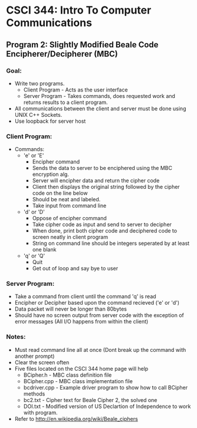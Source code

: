 # CSCI 344: Intro To Computer Communications
## Program 2: Slightly Modified Beale Code Encipherer/Decipherer (MBC)
### Goal:
- Write two programs. 
    - Client Program - Acts as the user interface 
    - Server Program - Takes commands, does requested work and returns results to a client program. 
- All communications between the client and server must be done using UNIX C++ Sockets. 
- Use loopback for server host

### Client Program:
 - Commands:
    - 'e' or 'E'
        - Encipher command
        - Sends the data to server to be enciphered using the MBC encryption alg. 
        - Server will encipher data and return the cipher code
        - Client then displays the original string followed by the cipher code on the line below 
        - Should be neat and labeled.
        - Take input from command line
    - 'd' or 'D'
        - Oppose of encipher command
        - Take cipher code as input and send to server to decipher
        - When done, print both cipher code and deciphered code to screen neatly in client program
        - String on command line should be integers seperated by at least one blank
    - 'q' or 'Q'
        - Quit
        - Get out of loop and say bye to user
    
### Server Program:
- Take a command from client until the command 'q' is read
- Encipher or Decipher based upon the command recieved ('e' or 'd')
- Data packet will never be longer than 80bytes
- Should have no screen output from server code with the exception of error messages (All I/O happens from within the client)

### Notes:
- Must read command line all at once (Dont break up the command with another prompt)
- Clear the screen often 
- Five files located on the CSCI 344 home page will help
    - BCipher.h - MBC class definition file 
    - BCipher.cpp - MBC class implementation file
    - bcdriver.cpp - Example driver program to show how to call BCipher methods
    - bc2.txt - Cipher text for Beale Cipher 2, the solved one
    - DOI.txt - Modified version of US Declartion of Independence to work with program. 
- Refer to http://en.wikipedia.org/wiki/Beale_ciphers  
 


